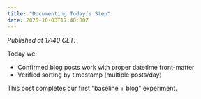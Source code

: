 ```yaml
---
title: "Documenting Today’s Step"
date: 2025-10-03T17:40:00Z
---
```


_Published at 17:40 CET._

Today we:

- Confirmed blog posts work with proper datetime front-matter
- Verified sorting by timestamp (multiple posts/day)

This post completes our first “baseline + blog” experiment.
